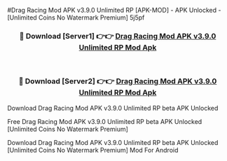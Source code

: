 #Drag Racing Mod APK v3.9.0 Unlimited RP [APK-MOD] - APK Unlocked - [Unlimited Coins No Watermark Premium] 5j5pf



<div align="center">

<h3>🔴 Download [Server1] 👉👉 <a href="https://momento.my/?title=Drag_Racing_Mod_APK_v3.9.0_Unlimited_RP">Drag Racing Mod APK v3.9.0 Unlimited RP Mod Apk</a></h3><br>

<h3>🔴 Download [Server2] 👉👉 <a href="https://momento.my/?title=Drag_Racing_Mod_APK_v3.9.0_Unlimited_RP">Drag Racing Mod APK v3.9.0 Unlimited RP Mod Apk</a></h3>
</div>



Download Drag Racing Mod APK v3.9.0 Unlimited RP beta APK Unlocked

Free Drag Racing Mod APK v3.9.0 Unlimited RP beta APK Unlocked [Unlimited Coins No Watermark Premium]

Download Drag Racing Mod APK v3.9.0 Unlimited RP beta APK Unlocked [Unlimited Coins No Watermark Premium] Mod For Android

